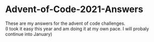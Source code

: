 # Advent-of-Code-2021-Answers
These are my answers for the advent of code challenges.\
(I took it easy this year and am doing it at my own pace. I will probaly continue into January)
